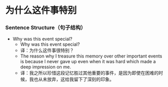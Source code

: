 # 为什么这件事特别

### Sentence Structure（句子结构）

- Why was this event special?
  - Why was this event special?
  - 译：为什么这件事很特别？
  - The reason why I treasure this memory over other important events is because I never gave up even when it was hard which made a deep impression on me.
  - 译：我之所以珍惜这段记忆胜过其他重要的事件，是因为即使在困难的时候，我也从未放弃，这给我留下了深刻的印象。
